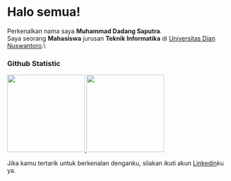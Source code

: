 # Halo semua! 

Perkenalkan nama saya **Muhammad Dadang Saputra**.\
Saya seorang **Mahasiswa** jurusan **Teknik Informatika** di [Universitas Dian Nuswantoro](https://dinus.ac.id/).\

### Github Statistic
<p align="left">
<a href="https://github.com/dimasmds">
  <img height="180em" src="https://github-readme-stats-eight-theta.vercel.app/api?username=dimasmds&show_icons=true&theme=algolia&include_all_commits=true&count_private=true"/>
  <img height="180em" src="https://github-readme-stats-eight-theta.vercel.app/api/top-langs/?username=dimasmds&layout=compact&langs_count=8&theme=algolia"/>
</a>
</p>

Jika kamu tertarik untuk berkenalan denganku, silakan ikuti akun [Linkedin](https://www.linkedin.com/in/dadang-saputra/)ku ya.
